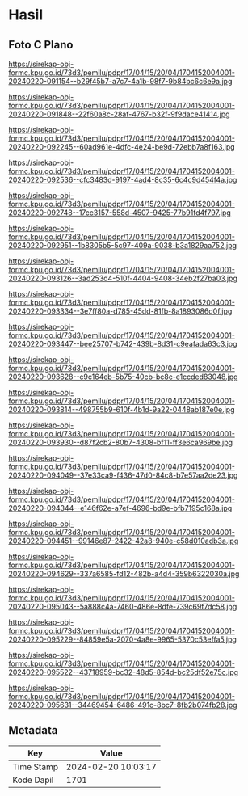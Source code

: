 # Hasil

## Foto C Plano

https://sirekap-obj-formc.kpu.go.id/73d3/pemilu/pdpr/17/04/15/20/04/1704152004001-20240220-091154--b29f45b7-a7c7-4a1b-98f7-9b84bc6c6e9a.jpg

https://sirekap-obj-formc.kpu.go.id/73d3/pemilu/pdpr/17/04/15/20/04/1704152004001-20240220-091848--22f60a8c-28af-4767-b32f-9f9dace41414.jpg

https://sirekap-obj-formc.kpu.go.id/73d3/pemilu/pdpr/17/04/15/20/04/1704152004001-20240220-092245--60ad961e-4dfc-4e24-be9d-72ebb7a8f163.jpg

https://sirekap-obj-formc.kpu.go.id/73d3/pemilu/pdpr/17/04/15/20/04/1704152004001-20240220-092536--cfc3483d-9197-4ad4-8c35-6c4c9d454f4a.jpg

https://sirekap-obj-formc.kpu.go.id/73d3/pemilu/pdpr/17/04/15/20/04/1704152004001-20240220-092748--17cc3157-558d-4507-9425-77b91fd4f797.jpg

https://sirekap-obj-formc.kpu.go.id/73d3/pemilu/pdpr/17/04/15/20/04/1704152004001-20240220-092951--1b8305b5-5c97-409a-9038-b3a1829aa752.jpg

https://sirekap-obj-formc.kpu.go.id/73d3/pemilu/pdpr/17/04/15/20/04/1704152004001-20240220-093126--3ad253d4-510f-4404-9408-34eb2f27ba03.jpg

https://sirekap-obj-formc.kpu.go.id/73d3/pemilu/pdpr/17/04/15/20/04/1704152004001-20240220-093334--3e7ff80a-d785-45dd-81fb-8a1893086d0f.jpg

https://sirekap-obj-formc.kpu.go.id/73d3/pemilu/pdpr/17/04/15/20/04/1704152004001-20240220-093447--bee25707-b742-439b-8d31-c9eafada63c3.jpg

https://sirekap-obj-formc.kpu.go.id/73d3/pemilu/pdpr/17/04/15/20/04/1704152004001-20240220-093628--c9c164eb-5b75-40cb-bc8c-e1ccded83048.jpg

https://sirekap-obj-formc.kpu.go.id/73d3/pemilu/pdpr/17/04/15/20/04/1704152004001-20240220-093814--498755b9-610f-4b1d-9a22-0448ab187e0e.jpg

https://sirekap-obj-formc.kpu.go.id/73d3/pemilu/pdpr/17/04/15/20/04/1704152004001-20240220-093930--d87f2cb2-80b7-4308-bf11-ff3e6ca969be.jpg

https://sirekap-obj-formc.kpu.go.id/73d3/pemilu/pdpr/17/04/15/20/04/1704152004001-20240220-094049--37e33ca9-f436-47d0-84c8-b7e57aa2de23.jpg

https://sirekap-obj-formc.kpu.go.id/73d3/pemilu/pdpr/17/04/15/20/04/1704152004001-20240220-094344--e146f62e-a7ef-4696-bd9e-bfb7195c168a.jpg

https://sirekap-obj-formc.kpu.go.id/73d3/pemilu/pdpr/17/04/15/20/04/1704152004001-20240220-094451--99146e87-2422-42a8-940e-c58d010adb3a.jpg

https://sirekap-obj-formc.kpu.go.id/73d3/pemilu/pdpr/17/04/15/20/04/1704152004001-20240220-094629--337a6585-fd12-482b-a4d4-359b6322030a.jpg

https://sirekap-obj-formc.kpu.go.id/73d3/pemilu/pdpr/17/04/15/20/04/1704152004001-20240220-095043--5a888c4a-7460-486e-8dfe-739c69f7dc58.jpg

https://sirekap-obj-formc.kpu.go.id/73d3/pemilu/pdpr/17/04/15/20/04/1704152004001-20240220-095229--84859e5a-2070-4a8e-9965-5370c53effa5.jpg

https://sirekap-obj-formc.kpu.go.id/73d3/pemilu/pdpr/17/04/15/20/04/1704152004001-20240220-095522--43718959-bc32-48d5-854d-bc25df52e75c.jpg

https://sirekap-obj-formc.kpu.go.id/73d3/pemilu/pdpr/17/04/15/20/04/1704152004001-20240220-095631--34469454-6486-491c-8bc7-8fb2b074fb28.jpg


## Metadata

| Key        | Value               |
| ---------- | ------------------- |
| Time Stamp | 2024-02-20 10:03:17 |
| Kode Dapil | 1701                |



